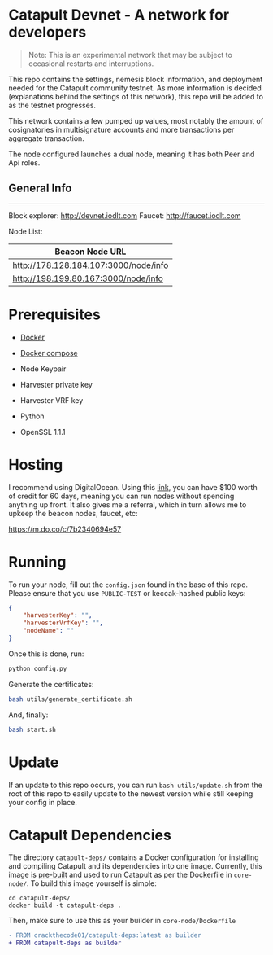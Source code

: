 
# Catapult Devnet - A network for developers

> Note: This is an experimental network that may be subject to occasional restarts and interruptions.

This repo contains the settings, nemesis block information, and deployment needed for the Catapult community testnet. As more information is decided (explanations behind the settings of this network), this repo will be added to as the testnet progresses.

This network contains a few pumped up values, most notably the amount of cosignatories in multisignature accounts and more transactions per aggregate transaction.

The node configured launches a dual node, meaning it has both Peer and Api roles.


## General Info
***
Block explorer: http://devnet.iodlt.com
Faucet: http://faucet.iodlt.com

Node List:

| Beacon Node URL |     
| ------------- |
|http://178.128.184.107:3000/node/info| 
|http://198.199.80.167:3000/node/info|

# Prerequisites 

* [Docker](https://docs.docker.com/v17.09/engine/installation/)

* [Docker compose](https://docs.docker.com/compose/install/)

* Node Keypair

* Harvester private key

* Harvester VRF key

* Python

* OpenSSL 1.1.1

# Hosting

I recommend using DigitalOcean.  Using this [link](https://m.do.co/c/7b2340694e57), you can have $100 worth of credit for 60 days, meaning you can run nodes without spending anything up front.  It also gives me a referral, which in turn allows me to upkeep the beacon nodes, faucet, etc:

https://m.do.co/c/7b2340694e57

# Running

To run your node, fill out the `config.json` found in the base of this repo.  Please ensure that you use `PUBLIC-TEST` or keccak-hashed public keys:

```json
{
    "harvesterKey": "",
    "harvesterVrfKey": "",
    "nodeName": ""
}
```

Once this is done, run:
```sh
python config.py
```

Generate the certificates:
```sh
bash utils/generate_certificate.sh
```

And, finally:
```sh
bash start.sh
```

# Update 

If an update to this repo occurs, you can run `bash utils/update.sh` from the root of this repo to easily update to the newest version while still keeping your config in place.

# Catapult Dependencies

The directory `catapult-deps/` contains a Docker configuration for installing and compiling Catapult and its dependencies into one image.  Currently, this image is [pre-built](https://hub.docker.com/repository/docker/crackthecode01/catapult-deps) and used to run Catapult as per the Dockerfile in `core-node/`.  To build this image yourself is simple: 

```
cd catapult-deps/
docker build -t catapult-deps .
```

Then, make sure to use this as your builder in `core-node/Dockerfile`

```diff
- FROM crackthecode01/catapult-deps:latest as builder
+ FROM catapult-deps as builder
```
